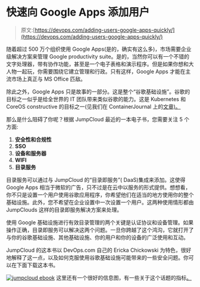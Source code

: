 # 快速向 Google Apps 添加用户

> 原文:[https://devops.com/adding-users-google-apps-quickly/](https://devops.com/adding-users-google-apps-quickly/)

随着超过 500 万个组织使用 Google Apps(是的，确实有这么多)，市场需要企业级解决方案来管理 Google productivity suite。是的，当然你可以有一个不错的文字处理器，带有协作功能，甚至是一个电子表格和演示程序。但是如果你想和大人物一起玩，你需要围绕它建立管理和行政。只有这样，Google Apps 才能在主流市场上真正与 MS Office 匹敌。

除此之外，Google Apps 只是故事的一部分。这是整个“谷歌基础设施”。谷歌的目标之一似乎是给全世界的 IT 团队带来类似谷歌的能力。这是 Kubernetes 和 CoreOS constructive 的目标之一(见我们在 ContainerJournal 上的[文章)。](http://containerjournal.com/2015/07/21/coreos-tectonic-takes-another-stop-forward-with-kubernetes-1-0-release/)

那么是什么阻碍了你呢？根据 JumpCloud 最近的一本电子书，您需要关注 5 个方面:

1.  **安全性和合规性**
2.  **SSO**
3.  **设备和服务器**
4.  **WIFI**
5.  **目录服务**

目录服务可以通过与 JumpCloud 的“目录即服务”( DaaS)集成来添加。这使得 Google Apps 相当于微软的广告，只不过是在云中以服务的形式提供。想想看，你不只是设置一个用户使用谷歌应用程序，你希望他们在适当的地方使用你的整个基础设施。此外，您不希望在企业设置中一次设置一个用户。这两种使用情形都由 JumpClouds 这样的目录即服务解决方案来处理。

使用 Google 基础设施进行有效目录管理的两个关键是认证协议和设备管理。如果操作正确，目录即服务可以解决这两个问题。一旦你跨越了这个鸿沟，它就打开了与你的谷歌基础设施、其他基础设施、你的用户和你的设备的广泛使用和互动。

JumpCloud 的这本书以 DevOps.com 自己的 Ericka Chickowski 为特色，很好地解释了这一点，以及如何克服使用谷歌基础设施可能带来的一些安全问题。你可以在下面下载这本书。

[![jumpcloud ebook](../Images/4af394c6048e39df82b21c461291506f.png)](https://jumpcloud.com/blog/the-future-of-it/) 
这里还有一个很好的信息图，有一些关于这个话题的指标[。](https://jumpcloud.com/blog/the-future-of-it-infographic/)